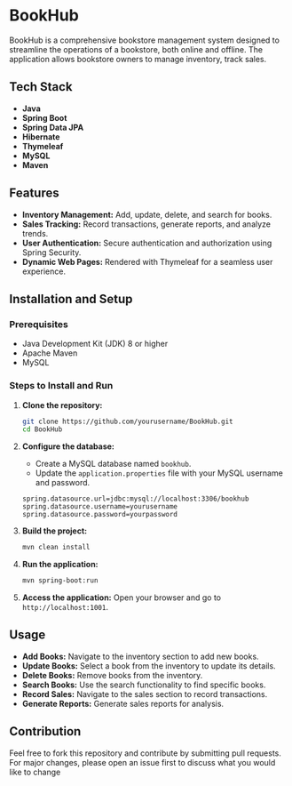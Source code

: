 # BookHub

BookHub is a comprehensive bookstore management system designed to streamline the operations of a bookstore, both online and offline. The application allows bookstore owners to manage inventory, track sales.

## Tech Stack

- **Java**
- **Spring Boot**
- **Spring Data JPA**
- **Hibernate**
- **Thymeleaf**
- **MySQL**
- **Maven**

## Features

- **Inventory Management:** Add, update, delete, and search for books.
- **Sales Tracking:** Record transactions, generate reports, and analyze trends.
- **User Authentication:** Secure authentication and authorization using Spring Security.
- **Dynamic Web Pages:** Rendered with Thymeleaf for a seamless user experience.

## Installation and Setup

### Prerequisites

- Java Development Kit (JDK) 8 or higher
- Apache Maven
- MySQL

### Steps to Install and Run

1. **Clone the repository:**
    ```bash
    git clone https://github.com/yourusername/BookHub.git
    cd BookHub
    ```

2. **Configure the database:**
   - Create a MySQL database named `bookhub`.
   - Update the `application.properties` file with your MySQL username and password.
    ```properties
    spring.datasource.url=jdbc:mysql://localhost:3306/bookhub
    spring.datasource.username=yourusername
    spring.datasource.password=yourpassword
    ```

3. **Build the project:**
    ```bash
    mvn clean install
    ```

4. **Run the application:**
    ```bash
    mvn spring-boot:run
    ```

5. **Access the application:**
    Open your browser and go to `http://localhost:1001`.

## Usage

- **Add Books:** Navigate to the inventory section to add new books.
- **Update Books:** Select a book from the inventory to update its details.
- **Delete Books:** Remove books from the inventory.
- **Search Books:** Use the search functionality to find specific books.
- **Record Sales:** Navigate to the sales section to record transactions.
- **Generate Reports:** Generate sales reports for analysis.

## Contribution

Feel free to fork this repository and contribute by submitting pull requests. For major changes, please open an issue first to discuss what you would like to change
